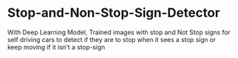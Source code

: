 # Stop-and-Non-Stop-Sign-Detector
With Deep Learning Model, Trained images with stop and Not Stop signs for self driving cars to detect if they are to stop when it sees a stop sign or keep moving if it isn't a stop-sign 
